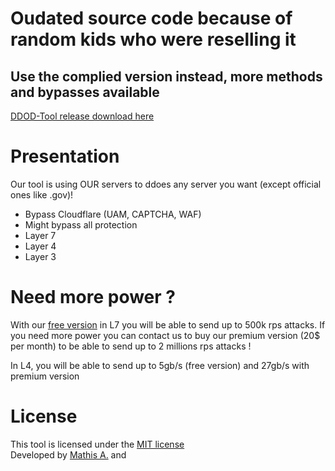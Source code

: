 <h1>Oudated source code because of random kids who were reselling it</h1>
<h2>Use the complied version instead, more methods and bypasses available</h2>

[DDOD-Tool release download here](https://github.com/MatDvlp/DDoS-Tools/releases/tag/stable)

# Presentation
Our tool is using OUR servers to ddoes any server you want (except official ones like .gov)!
- Bypass Cloudflare (UAM, CAPTCHA, WAF)
- Might bypass all protection
- Layer 7
- Layer 4
- Layer 3

# Need more power ?
With our [free version](https://github.com/MatDvlp/DDoS-Tools/releases/tag/stable) in L7 you will be able to send up to 500k rps attacks.
If you need more power you can contact us to buy our premium version (20$ per month) to be able to send up to 2 millions rps attacks !

In L4, you will be able to send up to 5gb/s (free version) and 27gb/s with premium version

# License
This tool is licensed under the [MIT license]() <br>
Developed by [Mathis A.](https://github.com/matdvlp) and <br>
